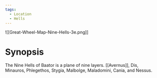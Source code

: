 ```yaml
---
tags:
  - Location
  - Hells
---
```

![[Great-Wheel-Map-Nine-Hells-3e.png]]
# Synopsis
The Nine Hells of Baator is a plane of nine layers. [[Avernus]], Dis, Minauros, Phlegethos, Stygia, Malbolge, Maladomini, Cania, and Nessus.
